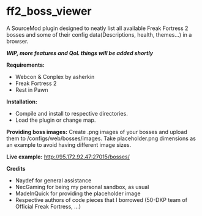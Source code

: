 # ff2_boss_viewer
A SourceMod plugin designed to neatly list all available Freak Fortress 2 bosses and some of their config data(Descriptions, health, themes...)
in a browser.

***WIP, more features and QoL things will be added shortly***

**Requirements:**
- Webcon & Conplex by asherkin
- Freak Fortress 2
- Rest in Pawn

**Installation:**
- Compile and install to respective directories. 
- Load the plugin or change map.

**Providing boss images:**
Create .png images of your bosses and upload them to /configs/web/bosses/images.
Take placeholder.png dimensions as an example to avoid having different image sizes.

**Live example:**
http://95.172.92.47:27015/bosses/

**Credits**
- Naydef for general assistance
- NecGaming for being my personal sandbox, as usual
- MadeInQuick for providing the placeholder image
- Respective authors of code pieces that I borrowed (50-DKP team of Official Freak Fortress, ...)
